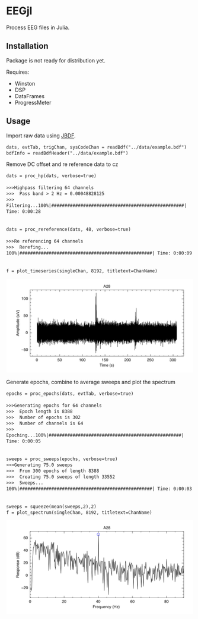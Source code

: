 # EEGjl

Process EEG files in Julia.


## Installation

Package is not ready for distribution yet.

Requires:
- Winston
- DSP
- DataFrames
- ProgressMeter
  


## Usage

Import raw data using [JBDF](https://github.com/sam81/JBDF.jl).

```
dats, evtTab, trigChan, sysCodeChan = readBdf("../data/example.bdf")
bdfInfo = readBdfHeader("../data/example.bdf")
```

Remove DC offset and re reference data to cz

```
dats = proc_hp(dats, verbose=true)

>>>Highpass filtering 64 channels
>>>  Pass band > 2 Hz = 0.00048828125
>>>  Filtering...100%|##################################################| Time: 0:00:28
  
  
dats = proc_rereference(dats, 48, verbose=true)

>>>Re referencing 64 channels
>>>  Rerefing... 100%|##################################################| Time: 0:00:09


f = plot_timeseries(singleChan, 8192, titletext=ChanName)
```

![timeseries](/examples/Eg1-RawData.png)

Generate epochs, combine to average sweeps and plot the spectrum

```
epochs = proc_epochs(dats, evtTab, verbose=true)

>>>Generating epochs for 64 channels
>>>  Epoch length is 8388
>>>  Number of epochs is 302
>>>  Number of channels is 64
>>>  Epoching...100%|##################################################| Time: 0:00:05


sweeps = proc_sweeps(epochs, verbose=true)
>>>Generating 75.0 sweeps
>>>  From 300 epochs of length 8388
>>>  Creating 75.0 sweeps of length 33552
>>>  Sweeps...  100%|##################################################| Time: 0:00:03


sweeps = squeeze(mean(sweeps,2),2)
f = plot_spectrum(singleChan, 8192, titletext=ChanName)
```

![timeseries](/examples/Eg1-SweepSpectrum.png)
